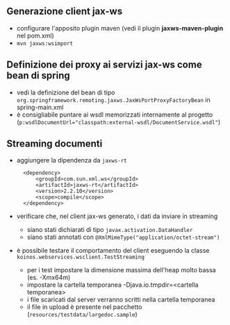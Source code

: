 ## Generazione client jax-ws
* configurare l'apposito plugin maven (vedi il plugin **jaxws-maven-plugin** nel pom.xml)
* `mvn jaxws:wsimport`

## Definizione dei proxy ai servizi jax-ws come bean di spring
* vedi la definizione del bean di tipo `org.springframework.remoting.jaxws.JaxWsPortProxyFactoryBean` in spring-main.xml
* è consigliabile puntare ai wsdl memorizzati internamente al progetto (`p:wsdlDocumentUrl="classpath:external-wsdl/DocumentService.wsdl"`)

## Streaming documenti
- aggiungere la dipendenza da `jaxws-rt`

        <dependency>
            <groupId>com.sun.xml.ws</groupId>
            <artifactId>jaxws-rt</artifactId>
            <version>2.2.10</version>
            <scope>compile</scope>
        </dependency>

- verificare che, nel client jax-ws generato, i dati da inviare in streaming 
    * siano stati dichiarati di tipo `javax.activation.DataHandler`
    * siano stati annotati con `@XmlMimeType("application/octet-stream")`
        
- è possibile testare il comportamento del client eseguendo la classe `koinos.webservices.wsclient.TestStreaming`      
    * per i test impostare la dimensione massima dell'heap molto bassa (es. -Xmx64m)
    * impostare la cartella temporanea -Djava.io.tmpdir=&lt;cartella temporanea&gt;
    * i file scaricati dal server verranno scritti nella cartella temporanea
    * il file in upload è presente nel pacchetto (`resources/testdata/largedoc.sample`)
